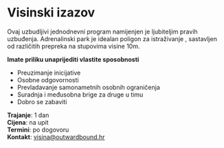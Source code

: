 # Visinski izazov

Ovaj uzbudljivi jednodnevni program namijenjen je ljubiteljim pravih uzbuđenja. Adrenalinski park je idealan poligon za istraživanje , sastavljen od različitih prepreka na stupovima visine 10m.

**Imate priliku unaprijediti vlastite sposobnosti**

-	Preuzimanje inicijative
-	Osobne odgovornosti
-	Prevladavanje samonametnih osobnih ograničenja
-	Suradnja i međusobna brige za druge u timu
-	Dobro se zabaviti

**Trajanje**: 1 dan<br>
**Cijena**: na upit<br>
**Termini**: po dogovoru<br>
**Kontakt**: <visina@outwardbound.hr>
